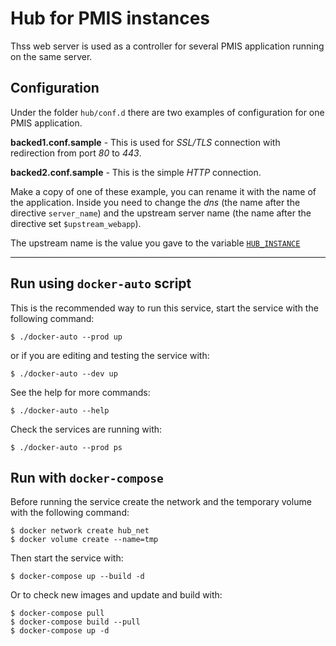 # Hub for PMIS instances

Thss web server is used as a controller for several PMIS application running on the same server.

## Configuration

Under the folder `hub/conf.d` there are two examples of configuration for one PMIS application.

**backed1.conf.sample** - This is used for *SSL/TLS* connection with redirection from port *80* to *443*.

**backed2.conf.sample** - This is the simple *HTTP* connection.

Make a copy of one of these example, you can rename it with the name of the application.
Inside you need to change the *dns* (the name after the directive `server_name`) 
and the upstream server name (the name after the directive set `$upstream_webapp`).

The upstream name is the value you gave to the variable [`HUB_INSTANCE`](https://github.com/sangahco/docker-pmis-app/blob/master/README.md "PMIS deploy guide")

---

## Run using `docker-auto` script

This is the recommended way to run this service, start the service with the following command:

    $ ./docker-auto --prod up

or if you are editing and testing the service with:

    $ ./docker-auto --dev up

See the help for more commands:

    $ ./docker-auto --help

Check the services are running with:

    $ ./docker-auto --prod ps


## Run with `docker-compose`

Before running the service create the network and the temporary volume with the following command:

    $ docker network create hub_net
    $ docker volume create --name=tmp


Then start the service with:

    $ docker-compose up --build -d

Or to check new images and update and build with:

    $ docker-compose pull
    $ docker-compose build --pull
    $ docker-compose up -d